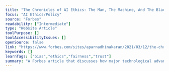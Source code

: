 ```yaml
---
title: "The Chronicles of AI Ethics: The Man, The Machine, And The Black Box"
focus: "AI Ethics/Policy"
source: "Forbes"
readability: ["Intermediate"]
type: "Website Article"
toolPurpose: []
toolAccessibilityIssues: []
openSource: false
link: "https://www.forbes.com/sites/aparnadhinakaran/2021/03/12/the-chronicles-of-ai-ethics-the-man-the-machine-and-the-black-box/"
keywords: []
learnTags: ["bias","ethics","fairness","trust"]
summary: "A Forbes article that discusses how major technological advances are imperfectly regulated and effectively shielded from social responsibility, while their users face major repercussions. "
---
```



